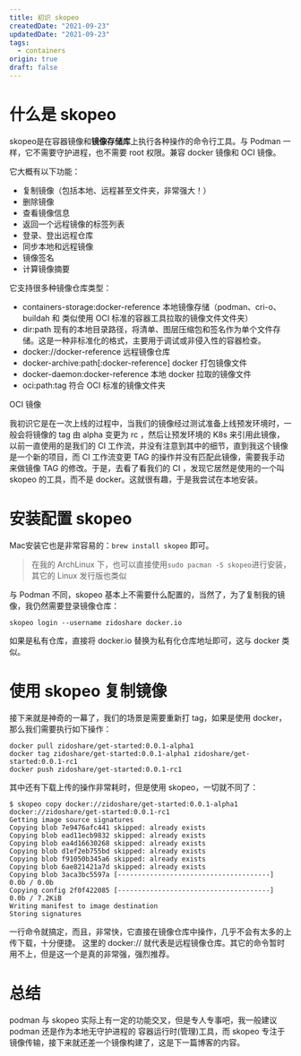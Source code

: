 ```yaml
---
title: 初识 skopeo
createdDate: "2021-09-23"
updatedDate: "2021-09-23"
tags:
  - containers
origin: true
draft: false
---
```


# 什么是 skopeo

skopeo是在容器镜像和**镜像存储库**上执行各种操作的命令行工具。与 Podman 一样，它不需要守护进程，也不需要 root 权限。兼容 docker 镜像和 OCI 镜像。

它大概有以下功能：
* 复制镜像（包括本地、远程甚至文件夹，非常强大！）
* 删除镜像
* 查看镜像信息
* 返回一个远程镜像的标签列表
* 登录、登出远程仓库
* 同步本地和远程镜像
* 镜像签名
* 计算镜像摘要

它支持很多种镜像仓库类型：
* containers-storage:docker-reference 本地镜像存储（podman、cri-o、buildah 和 类似使用 OCI 标准的容器工具拉取的镜像文件文件夹）
* dir:path 现有的本地目录路径，将清单、图层压缩包和签名作为单个文件存储。这是一种非标准化的格式，主要用于调试或非侵入性的容器检查。
* docker://docker-reference 远程镜像仓库
* docker-archive:path[:docker-reference] docker 打包镜像文件
* docker-daemon:docker-reference 本地 docker 拉取的镜像文件
* oci:path:tag 符合 OCI 标准的镜像文件夹


OCI 镜像

我初识它是在一次上线的过程中，当我们的镜像经过测试准备上线预发环境时，一般会将镜像的 tag 由 alpha 变更为 rc ，然后让预发环境的 K8s 来引用此镜像，以前一直使用的是我们的 CI 工作流，并没有注意到其中的细节，直到我这个镜像是一个新的项目，而 CI 工作流变更 TAG 的操作并没有匹配此镜像，需要我手动来做镜像 TAG 的修改。于是，去看了看我们的 CI ，发现它居然是使用的一个叫 skopeo 的工具，而不是 docker。这就很有趣，于是我尝试在本地安装。

# 安装配置 skopeo

Mac安装它也是非常容易的：`brew install skopeo` 即可。
> 在我的 ArchLinux 下，也可以直接使用`sudo pacman -S skopeo`进行安装，其它的 Linux 发行版也类似

与 Podman 不同，skopeo 基本上不需要什么配置的，当然了，为了复制我的镜像，我仍然需要登录镜像仓库：

```shell
skopeo login --username zidoshare docker.io
```

如果是私有仓库，直接将 docker.io 替换为私有化仓库地址即可，这与 docker 类似。

# 使用 skopeo 复制镜像

接下来就是神奇的一幕了，我们的场景是需要重新打 tag，如果是使用 docker，那么我们需要执行如下操作：

```shell
docker pull zidoshare/get-started:0.0.1-alpha1
docker tag zidoshare/get-started:0.0.1-alpha1 zidoshare/get-started:0.0.1-rc1
docker push zidoshare/get-started:0.0.1-rc1
```

其中还有下载上传的操作非常耗时，但是使用 skopeo，一切就不同了：

```shell
$ skopeo copy docker://zidoshare/get-started:0.0.1-alpha1 docker://zidoshare/get-started:0.0.1-rc1
Getting image source signatures
Copying blob 7e9476afc441 skipped: already exists
Copying blob ead11ecb9832 skipped: already exists
Copying blob ea4d16630268 skipped: already exists
Copying blob d1ef2eb755bd skipped: already exists
Copying blob f91050b345a6 skipped: already exists
Copying blob 6ae821421a7d skipped: already exists
Copying blob 3aca3bc5597a [--------------------------------------] 0.0b / 0.0b
Copying config 2f0f422085 [--------------------------------------] 0.0b / 7.2KiB
Writing manifest to image destination
Storing signatures
```

一行命令就搞定，而且，非常快，它直接在镜像仓库中操作，几乎不会有太多的上传下载，十分便捷。 这里的 docker:// 就代表是远程镜像仓库。其它的命令暂时用不上，但是这一个是真的非常强，强烈推荐。

# 总结

podman 与 skopeo 实际上有一定的功能交叉，但是专人专事吧，我一般建议 podman 还是作为本地无守护进程的 容器运行时(管理)工具，而 skopeo 专注于镜像传输，接下来就还差一个镜像构建了，这是下一篇博客的内容。